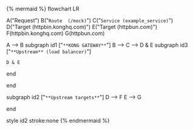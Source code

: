 <!--vale off-->

{% mermaid %}
flowchart LR

  A("Request")
  B("`Route 
  (/mock)`")
  C("`Service
  (example_service)`")
  D("Target
  (httpbin.konghq.com)")
  E("Target
  (httpbun.com)")
  F(httpbin.konghq.com)
  G(httpbun.com)

  A --> B
  subgraph id1 ["`**KONG GATEWAY**`"]
    B --> C --> D & E
  subgraph id3 ["`**Upstream** (load balancer)`"]
  
    D & E
  end

  end

  subgraph id2 ["`**Upstream targets**`"]
    D --> F
    E --> G

  end

  style id2 stroke:none
{% endmermaid %}

<!--vale on-->